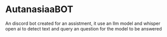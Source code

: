 # AutanasiaaBOT
An discord bot created for an assistment, it use an llm model and whisper open ai to detect text and query an question for the model to be answered
